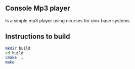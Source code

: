 ## Console Mp3 player

Is a simple mp3 player using ncurses for unix base systems

## Instructions to build

```bash
mkdir build
cd build
cmake ..
make

```
